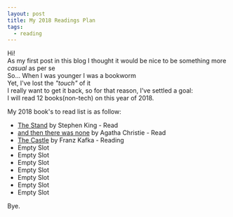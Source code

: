 ```yaml
---
layout: post
title: My 2018 Readings Plan
tags:
  - reading
---
```

Hi!   
As my first post in this blog I thought it would be nice to be something more _casual_ as per se      
So... When I was younger I was a bookworm    
Yet, I've lost the _"touch"_ of it   
I really want to get it back, so for that reason, I've settled a goal:   
I will read 12 books(non-tech) on this year of 2018.    

My 2018 book's to read list is as follow:

- [The Stand](http://bit.ly/1SlkJdP) by Stephen King - Read
- [and then there was none](http://bit.ly/2ntCXPJ) by Agatha Christie - Read
- [The Castle](http://bit.ly/1EzPGGD) by Franz Kafka - Reading
- Empty Slot
- Empty Slot
- Empty Slot
- Empty Slot
- Empty Slot
- Empty Slot
- Empty Slot

Bye.
